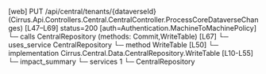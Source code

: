 [web] PUT /api/central/tenants/{dataverseId}  (Cirrus.Api.Controllers.Central.CentralController.ProcessCoreDataverseChanges)  [L47–L69] status=200 [auth=Authentication.MachineToMachinePolicy]
  └─ calls CentralRepository (methods: Commit,WriteTable) [L67]
  └─ uses_service CentralRepository
    └─ method WriteTable [L50]
      └─ implementation Cirrus.Central.Data.CentralRepository.WriteTable [L10-L55]
  └─ impact_summary
    └─ services 1
      └─ CentralRepository

